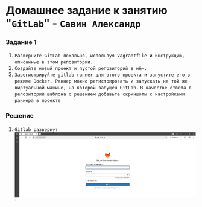 # Домашнее задание к занятию "`GitLab`" - `Савин Александр`

### Задание 1
1. `Разверните GitLab локально, используя Vagrantfile и инструкцию, описанные в этом репозитории.`
2. `Создайте новый проект и пустой репозиторий в нём.`
3. `Зарегистрируйте gitlab-runner для этого проекта и запустите его в режиме Docker. Раннер можно регистрировать и запускать на той же виртуальной машине, на которой запущен GitLab.`
`В качестве ответа в репозиторий шаблона с решением добавьте скриншоты с настройками раннера в проекте`
### Решение 
1. `Gitlab развернут`
![Авторизация в git](https://github.com/AlexanderSerg-jun/my_gitlab/blob/main/img/main.png)`